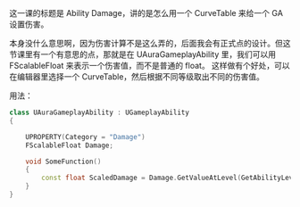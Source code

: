 
这一课的标题是 Ability Damage，讲的是怎么用一个 CurveTable 来给一个 GA 设置伤害。

本身没什么意思啊，因为伤害计算不是这么弄的，后面我会有正式点的设计。但这节课里有一个有意思的点，那就是在 UAuraGameplayAbility 里，我们可以用 FScalableFloat 来表示一个伤害值，而不是普通的 float。
这样做有个好处，可以在编辑器里选择一个 CurveTable，然后根据不同等级取出不同的伤害值。

用法：
```cpp
class UAuraGameplayAbility : UGameplayAbility
{

	UPROPERTY(Category = "Damage")
	FScalableFloat Damage;

	void SomeFunction()
	{
		const float ScaledDamage = Damage.GetValueAtLevel(GetAbilityLevel());
	}
}
```